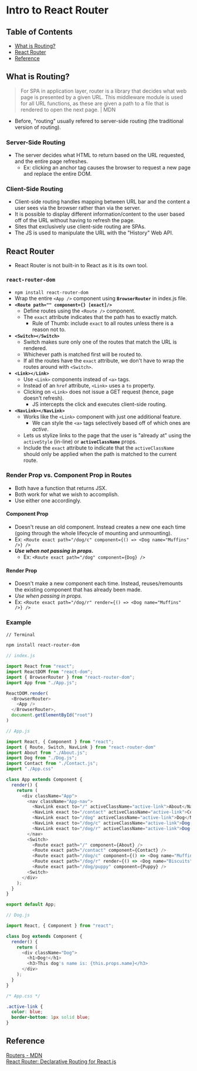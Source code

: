# Intro to React Router

## Table of Contents
- [What is Routing?](#what-is-routing)
- [React Router](#react-router)
- [Reference](#reference)

## What is Routing?
> For SPA in application layer, router is a library that decides what web page is presented by a given URL. This middleware module is used for all URL functions, as these are given a path to a file that is rendered to open the next page. | MDN
- Before, "routing" usually refered to server-side routing (the traditional version of routing).
### Server-Side Routing
- The server decides what HTML to return based on the URL requested, and the entire page refreshes.
  - Ex: clicking an anchor tag causes the browser to request a new page and replace the entire DOM.
### Client-Side Routing
- Client-side routing handles mapping between URL bar and the content a user sees via the browser rather than via the server.
- It is possible to display different information/content to the user based off of the URL without having to refresh the page.
- Sites that exclusively use client-side routing are SPAs.
- The JS is used to manipulate the URL with the "History" Web API.

## React Router
- React Router is not built-in to React as it is its own tool.
### `react-router-dom`
- `npm install react-router-dom`
- Wrap the entire `<App />` component using **`BrowserRouter`** in index.js file.
- **`<Route path="" component={} [exact]/>`**
  - Define routes using the `<Route />` component.
  - The `exact` attribute indicates that the path has to exactly match.
    - Rule of Thumb: include `exact` to all routes unless there is a reason not to.
- **`<Switch></Switch>`**
  - Switch makes sure only one of the routes that match the URL is rendered.
  - Whichever path is matched first will be routed to.
  - If all the routes have the `exact` attribute, we don't have to wrap the routes around with `<Switch>`.
- **`<Link></Link>`**
  - Use `<Link>` components instead of `<a>` tags.
  - Instead of an `href` attribute, `<Link>` uses a `to` property.
  - Clicking on `<Link>` does not issue a GET request (hence, page doesn't refresh).
    - JS intercepts the click and executes client-side routing.
- **`<NavLink></NavLink>`**
  - Works like the `<Link>` component with just one additional feature.
    - We can style the `<a>` tags selectively based off of which ones are *active*.
  - Lets us stylize links to the page that the user is "already at" using the `activeStyle` (in-line) or **`activeClassName`** props.
  - Include the `exact` attribute to indicate that the `activeClassName` should only be applied when the path is matched to the current route.
### Render Prop vs. Component Prop in Routes
- Both have a function that returns JSX.
- Both work for what we wish to accomplish.
- Use either one accordingly.
#### Component Prop
- Doesn't reuse an old component. Instead creates a new one each time (going through the whole lifecycle of mounting and unmounting).
- Ex: `<Route exact path="/dog/c" component={() => <Dog name="Muffins" />} />`
- ***Use when not passing in props.***
  - Ex: `<Route exact path="/dog" component={Dog} />`
#### Render Prop
- Doesn't make a new component each time. Instead, reuses/remounts the existing component that has already been made.
- *Use when passing in props.*
- Ex: `<Route exact path="/dog/r" render={() => <Dog name="Muffins" />} />`
### Example
```zsh
// Terminal

npm install react-router-dom
```
```js
// index.js

import React from "react";
import ReactDOM from "react-dom";
import { BrowserRouter } from "react-router-dom";
import App from "./App.js";

ReactDOM.render(
  <BrowserRouter>
    <App />
  </BrowserRouter>,
  document.getElementById("root")
)
```
```js
// App.js

import React, { Component } from "react";
import { Route, Switch, NavLink } from "react-router-dom"
import About from "./About.js";
import Dog from "./Dog.js";
import Contact from "./Contact.js";
import "./App.css"

class App extends Component {
  render() {
    return (
      <div className="App">
        <nav className="App-nav">
          <NavLink exact to="/" activeClassName="active-link">About</NavLink>
          <NavLink exact to="/contact" activeClassName="active-link">Contact</NavLink>
          <NavLink exact to="/dog" activeClassName="active-link">Dog</NavLink>
          <NavLink exact to="/dog/c" activeClassName="active-link">Dog(c)</NavLink>
          <NavLink exact to="/dog/r" activeClassName="active-link">Dog(r)</NavLink>
        </nav>
        <Switch>
          <Route exact path="/" component={About} />
          <Route exact path="/contact" component={Contact} />
          <Route exact path="/dog/c" component={() => <Dog name="Muffins" />} />
          <Route exact path="/dog/r" render={() => <Dog name="Biscuits" />} />
          <Route exact path="/dog/puppy" component={Puppy} />
        <Switch>
      </div>
    );
  }
}

export default App;
```
```js
// Dog.js

import React, { Component } from "react";

class Dog extends Component {
  render() {
    return (
      <div className="Dog">
        <h1>Dog!</h1>
        <h3>This dog's name is: {this.props.name}</h3>
      </div>
    );
  }
}
```
```css
/* App.css */

.active-link {
  color: blue;
  border-bottom: 1px solid blue;
}
```

## Reference
[Routers - MDN](https://developer.mozilla.org/en-US/docs/Glossary/routers)  
[React Router: Declarative Routing for React.js](https://reactrouter.com/)

